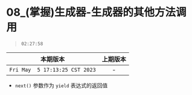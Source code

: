 # 08_(掌握)生成器-生成器的其他方法调用

> `02:27:58`

|本期版本|上期版本
|:---:|:---:
`Fri May  5 17:13:25 CST 2023` | -

* `next()` 参数作为 `yield` 表达式的返回值


